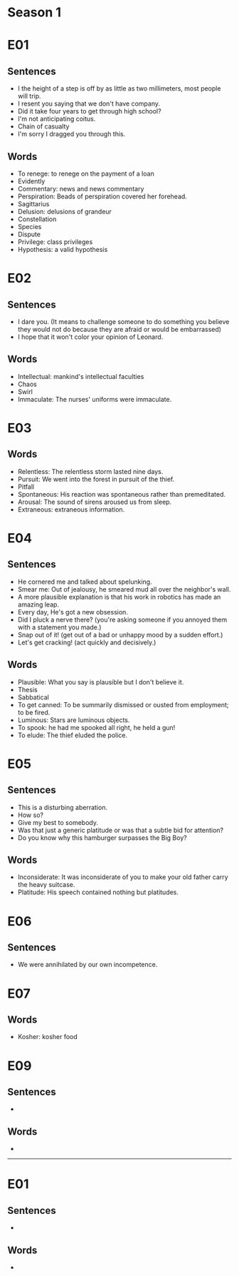 # Season 1

# E01

## Sentences

- I the height of a step is off by as little as two millimeters, most people will trip.
- I resent you saying that we don't have company.
- Did it take four years to get through high school?
- I'm not anticipating coitus.
- Chain of casualty
- I'm sorry I dragged you through this.

## Words

- To renege: to renege on the payment of a loan
- Evidently
- Commentary: news and news commentary
- Perspiration: Beads of perspiration covered her forehead.
- Sagittarius
- Delusion: delusions of grandeur
- Constellation
- Species
- Dispute
- Privilege: class privileges
- Hypothesis: a valid hypothesis

# E02

## Sentences

- I dare you. (It means to challenge someone to do something you believe they would not do because they are afraid or would be embarrassed)
- I hope that it won't color your opinion of Leonard.

## Words

- Intellectual: mankind's intellectual faculties
- Chaos
- Swirl
- Immaculate: The nurses' uniforms were immaculate.

# E03

## Words

- Relentless: The relentless storm lasted nine days.
- Pursuit: We went into the forest in pursuit of the thief.
- Pitfall
- Spontaneous: His reaction was spontaneous rather than premeditated.
- Arousal: The sound of sirens aroused us from sleep.
- Extraneous: extraneous information.

# E04

## Sentences

- He cornered me and talked about spelunking.
- Smear me: Out of jealousy, he smeared mud all over the neighbor's wall.
- A more plausible explanation is that his work in robotics has made an amazing leap.
- Every day, He's got a new obsession.
- Did I pluck a nerve there? (you're asking someone if you annoyed them with a statement you made.)
- Snap out of it! (get out of a bad or unhappy mood by a sudden effort.)
- Let's get cracking! (act quickly and decisively.)

## Words

- Plausible: What you say is plausible but I don't believe it.
- Thesis
- Sabbatical
- To get canned: To be summarily dismissed or ousted from employment; to be fired.
- Luminous: Stars are luminous objects.
- To spook: he had me spooked all right, he held a gun!
- To elude: The thief eluded the police.

# E05

## Sentences

- This is a disturbing aberration.
- How so?
- Give my best to somebody.
- Was that just a generic platitude or was that a subtle bid for attention?
- Do you know why this hamburger surpasses the Big Boy?

## Words

- Inconsiderate: It was inconsiderate of you to make your old father carry the heavy suitcase.
- Platitude: His speech contained nothing but platitudes.

# E06

## Sentences

- We were annihilated by our own incompetence.

# E07

## Words

- Kosher: kosher food

# E09

## Sentences

- 

## Words

- 

---

# E01

## Sentences

- 

## Words

-